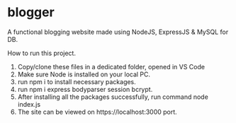 # blogger
A functional blogging website made using NodeJS, ExpressJS &amp; MySQL for DB.


How to run this project.
1. Copy/clone these files in a dedicated folder, opened in VS Code
2. Make sure Node is installed on your local PC.
3. run npm i to install necessary packages.
4. run npm i express bodyparser session bcrypt.
5. After installing all the packages successfully, run command node index.js
6. The site can be viewed on https://localhost:3000 port.
